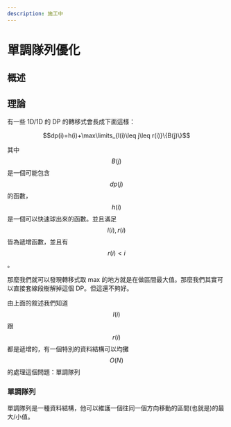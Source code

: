```yaml
---
description: 施工中
---
```


# 單調隊列優化

## 概述

## 理論

有一些 1D/1D 的 DP 的轉移式會長成下面這樣：

$$dp(i)=h(i)+\max\limits_{l(i)\leq j\leq r(i)}\{B(j)\}$$

其中$$B(j)$$是一個可能包含$$dp(j)$$的函數，$$h(i)$$是一個可以快速球出來的函數。並且滿足$$l(i),r(i)$$皆為遞增函數，並且有$$r(i)<i$$。

那麼我們就可以發現轉移式取 max 的地方就是在做區間最大值。那麼我們其實可以直接套線段樹解掉這個 DP。但這還不夠好。

由上面的敘述我們知道$$l(i)$$跟$$r(i)$$都是遞增的，有一個特別的資料結構可以均攤$$O(N)$$的處理這個問題：單調隊列

### 單調隊列

單調隊列是一種資料結構，他可以維護一個往同一個方向移動的區間\(也就是\)的最大/小值。





